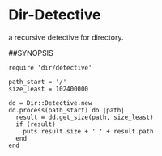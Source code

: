 Dir-Detective
=============

a recursive detective for directory.

##SYNOPSIS

    require 'dir/detective'

    path_start = '/'
    size_least = 102400000

    dd = Dir::Detective.new
    dd.process(path_start) do |path|
      result = dd.get_size(path, size_least)
      if (result)
        puts result.size + ' ' + result.path
      end
    end
